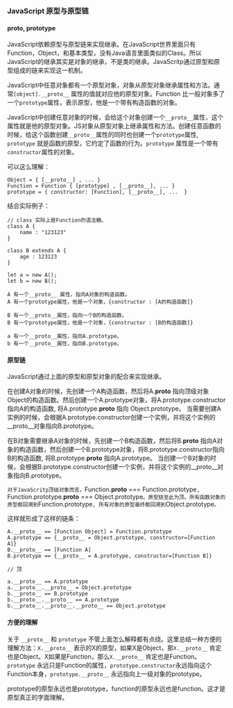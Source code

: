 ### JavaScript 原型与原型链

#### __proto__, prototype  

JavaScript依赖原型与原型链来实现继承。在JavaScript世界里面只有Function，Object，和基本类型，没有Java语言里面类似的Class。所以JavaScript的继承其实是对象的继承，不是类的继承。JavaScritp通过原型和原型组成的链来实现这一机制。

JavaScript中任意对象都有一个原型对象，对象从原型对象继承属性和方法。通常`[object].__proto__` 属性的值就对应他的原型对象。Function 比一般对象多了一个`prototype`属性，表示原型，他是一个带有构造函数的对象。

JavaScript中创建任意对象的时候，会给这个对象创建一个`__proto__`属性，这个属性就是他的原型对象。JS对象从原型对象上继承属性和方法。创建任意函数的时候，给这个函数创建`__proto__`属性的同时也创建一个`prototype`属性, `prototype` 就是函数的原型，它约定了函数的行为。`prototype` 属性是一个带有`constructor`属性的对象。


可以这么理解：
```
Object = { [__proto__] , ... }
Function = Function { [prototype] , [__proto__], ... } 
prototype = { constructor: [Function], [__proto__], ...  }
```

结合实际例子：
```
// class 实际上是Function的语法糖。
class A {
	name : "123123"
}

class B extends A {
	age : 123123
}

let a = new A();
let b = new B();

A 有一个__proto__ 属性，指向A对象的构造函数。
A 有一个prototype属性，他是一个对象，{constructor : [A的构造函数]}

B 有一个__proto__属性，指向一个B的构造函数。
B 有一个prototype属性，他是一个对象，{constructor : [B的构造函数]}

a 有一个__proto__属性，指向A.prototype。
b 有一个__proto__属性，指向B.prototype。
```

#### 原型链

JavaScript通过上面的原型和原型对象的配合来实现继承。

在创建A对象的时候，先创建一个A构造函数，然后将A.__proto__ 指向顶级对象Object的构造函数。然后创建一个A.prototype对象，将A.prototype.constructor指向A的构造函数, 将A.prototype.__proto__ 指向 Object.prototype。
当需要创建A实例的时候，会根据A.prototype.constructor创建一个实例，并将这个实例的__proto__对象指向B.prototype。

在B对象需要继承A对象的时候，先创建一个B构造函数，然后将B.__proto__ 指向A对象的构造函数，然后创建一个B.prototype对象，将B.prototype.constructor指向B的构造函数, 将B.prototype.__proto__ 指向A.prototype。
当创建一个B对象的时候，会根据B.prototype.constructor创建一个实例，并将这个实例的__proto__对象指向B.prototype。

`对于JavaScritp顶级对象而言。`Function.__proto__ === Function.prototype`, `Function.prototype.__proto__ === Object.prototype`。原型链至此为顶。所有函数对象的原型都回溯到`Function.prototype`, 所有对象的原型最终都回溯到`Object.prototype`。`

这样就形成了这样的链条：

```
A.__proto__ == [Function Object] = Function.prototype
A.prototype == {__proto__ = Object.prototype, constructor=[Function A]}
B.__proto__ == [Function A]
B.prototype == {__proto__ = A.prototype, constructor=[Function B]}

// 顶

a.__proto__ == A.prototype
a.__proto__.__proto__ = Object.prototype
b.__proto__ == B.prototype
b.__proto__.__proto__ == A.prototype
b.__proto__.__proto__.__proto__ == Object.prototype
```

#### 方便的理解
关于 `__proto__` 和 `prototype` 不管上面怎么解释都有点绕。这里总结一种方便的理解方法：`X.__proto__` 表示的X的原型，如果X是Object，那`X.__proto__` 肯定也是Object。X如果是Function，那么`X.__proto__` 肯定也是Function。`prototype` 永远只是Function的属性，`prototype.constructor`永远指向这个Function本身，`prototype.__proto__` 永远指向上一级对象的prototype。

prototype的原型永远也是prototype，function的原型永远也是function。这才是原型真正的字面理解。
